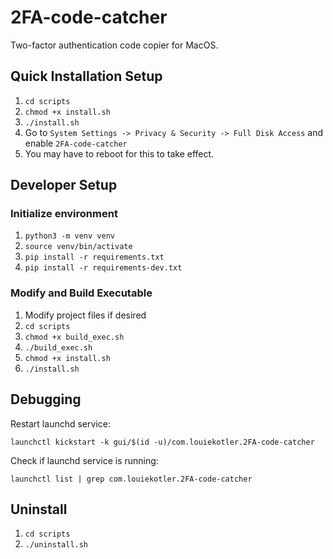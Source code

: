 # 2FA-code-catcher
Two-factor authentication code copier for MacOS.

## Quick Installation Setup
1. `cd scripts`
1. `chmod +x install.sh`
1. `./install.sh`
1. Go to `System Settings -> Privacy & Security -> Full Disk Access` and enable `2FA-code-catcher`
1. You may have to reboot for this to take effect.


## Developer Setup
### Initialize environment
1. `python3 -m venv venv`
1. `source venv/bin/activate`
1. `pip install -r requirements.txt`
1. `pip install -r requirements-dev.txt`

### Modify and Build Executable
1. Modify project files if desired
1. `cd scripts`
1. `chmod +x build_exec.sh`
1. `./build_exec.sh`
1. `chmod +x install.sh`
1. `./install.sh`

## Debugging
Restart launchd service:

`launchctl kickstart -k gui/$(id -u)/com.louiekotler.2FA-code-catcher`

Check if launchd service is running:

`launchctl list | grep com.louiekotler.2FA-code-catcher`

## Uninstall
1. `cd scripts`
1. `./uninstall.sh`
